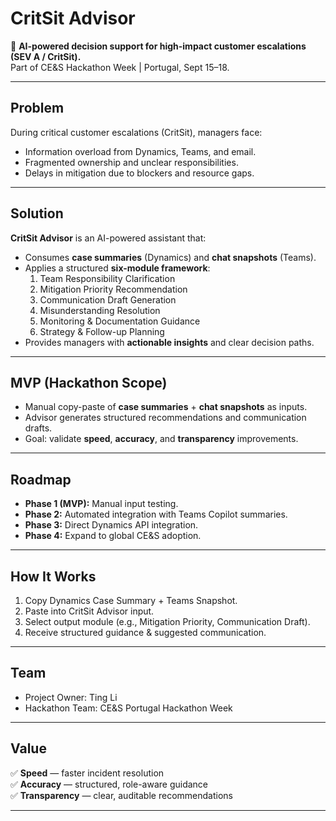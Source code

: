 # CritSit Advisor

🚨 **AI-powered decision support for high-impact customer escalations (SEV A / CritSit).**  
Part of CE&S Hackathon Week | Portugal, Sept 15–18.

---

## Problem
During critical customer escalations (CritSit), managers face:
- Information overload from Dynamics, Teams, and email.
- Fragmented ownership and unclear responsibilities.
- Delays in mitigation due to blockers and resource gaps.

---

## Solution
**CritSit Advisor** is an AI-powered assistant that:
- Consumes **case summaries** (Dynamics) and **chat snapshots** (Teams).
- Applies a structured **six-module framework**:
  1. Team Responsibility Clarification  
  2. Mitigation Priority Recommendation  
  3. Communication Draft Generation  
  4. Misunderstanding Resolution  
  5. Monitoring & Documentation Guidance  
  6. Strategy & Follow-up Planning
- Provides managers with **actionable insights** and clear decision paths.

---

## MVP (Hackathon Scope)
- Manual copy-paste of **case summaries** + **chat snapshots** as inputs.  
- Advisor generates structured recommendations and communication drafts.  
- Goal: validate **speed**, **accuracy**, and **transparency** improvements.

---

## Roadmap
- **Phase 1 (MVP):** Manual input testing.  
- **Phase 2:** Automated integration with Teams Copilot summaries.  
- **Phase 3:** Direct Dynamics API integration.  
- **Phase 4:** Expand to global CE&S adoption.

---

## How It Works
1. Copy Dynamics Case Summary + Teams Snapshot.  
2. Paste into CritSit Advisor input.  
3. Select output module (e.g., Mitigation Priority, Communication Draft).  
4. Receive structured guidance & suggested communication.  

---

## Team
- Project Owner: Ting Li  
- Hackathon Team: CE&S Portugal Hackathon Week  

---

## Value
✅ **Speed** — faster incident resolution  
✅ **Accuracy** — structured, role-aware guidance  
✅ **Transparency** — clear, auditable recommendations  

---

